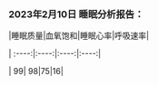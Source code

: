 
###   2023年2月10日  睡眠分析报告：

 |睡眠质量|血氧饱和|睡眠心率|呼吸速率|

 | :----:|:----:|:----:|:----:| 

 | 99| 98|75|16|



